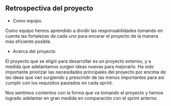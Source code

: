 ## Retrospectiva del proyecto

- Como equipo.

Como equipo hemos aprendido a dividir las responsabilidades tomando en cuenta las fortalezas de cada uno para encarar el proyecto de la manera más eficiente posible.

- Acerca del proyecto

El proyecto que se eligió para desarrollar es un proyecto extenso, y a medida que adelantamos surgen ideas nuevas para mejorarlo. Ha sido importante priorizar las necesidades principales del proyecto por encima de las ideas que van surgiendo y prescindir de las menos importantes para así cumplir con los requisitos pautados en cada sprint.

Nos sentimos contentos con la forma que va tomando el proyecto y hemos logrado adelantar en gran medida en comparación con el sprint anterior.
